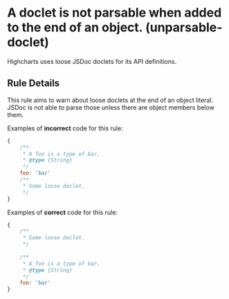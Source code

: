 # A doclet is not parsable when added to the end of an object. (unparsable-doclet)

Highcharts uses loose JSDoc doclets for its API definitions.


## Rule Details

This rule aims to warn about loose doclets at the end of an object literal. JSDoc
is not able to parse those unless there are object members below them.

Examples of **incorrect** code for this rule:

```js
{
	/**
	 * A foo is a type of bar.
	 * @type {String}
	 */
	foo: 'bar'
	/**
	 * Some loose doclet.
	 */
}

```

Examples of **correct** code for this rule:

```js
{
	/**
	 * Some loose doclet.
	 */
	
	/**
	 * A foo is a type of bar.
	 * @type {String}
	 */
	foo: 'bar'
}

```
